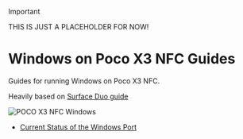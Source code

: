 > [!IMPORTANT]
>  THIS IS JUST A PLACEHOLDER FOR NOW!

# Windows on Poco X3 NFC Guides



Guides for running Windows on Poco X3 NFC.



Heavily based on [Surface Duo guide](https://github.com/WOA-Project/SurfaceDuo-Guides)



![POCO X3 NFC Windows]()



- [Current Status of the Windows Port](/Status-en.md)
